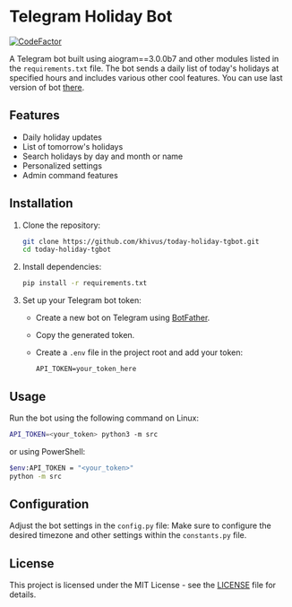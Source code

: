 # Telegram Holiday Bot

[![CodeFactor](https://www.codefactor.io/repository/github/khivus/today-holiday-tgbot/badge/main)](https://www.codefactor.io/repository/github/khivus/today-holiday-tgbot/overview/main)

A Telegram bot built using aiogram==3.0.0b7 and other modules listed in the `requirements.txt` file. The bot sends a daily list of today's holidays at specified hours and includes various other cool features.
You can use last version of bot [there](https://t.me/Kakoy_Prazdnik_bot).

## Features

- Daily holiday updates
- List of tomorrow's holidays
- Search holidays by day and month or name
- Personalized settings
- Admin command features 

## Installation

1. Clone the repository:

   ```bash
   git clone https://github.com/khivus/today-holiday-tgbot.git
   cd today-holiday-tgbot
   ```

2. Install dependencies:

   ```bash
   pip install -r requirements.txt
   ```

3. Set up your Telegram bot token:

   - Create a new bot on Telegram using [BotFather](https://core.telegram.org/bots#botfather).
   - Copy the generated token.
   - Create a `.env` file in the project root and add your token:

     ```
     API_TOKEN=your_token_here
     ```

## Usage

Run the bot using the following command on Linux:

```bash
API_TOKEN=<your_token> python3 -m src
```
or using PowerShell:

```bash
$env:API_TOKEN = "<your_token>"
python -m src
```

## Configuration

Adjust the bot settings in the `config.py` file:
Make sure to configure the desired timezone and other settings within the `constants.py` file.

## License

This project is licensed under the MIT License - see the [LICENSE](LICENSE) file for details.
